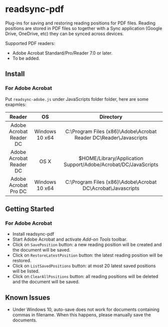 # readsync-pdf
Plug-ins for saving and restoring reading positions for PDF files. Reading positions are stored in PDF files so together with a Sync application (Google Drive, OneDrive, etc) they can be synced across devices. 

Supported PDF readers:

* Adobe Acrobat Standard/Pro/Reader 7.0 or later.
* To be added.

## Install
### For Adobe Acrobat
Put `readsync-adobe.js` under JavaScripts folder folder, here are some exapmles:

|          Reader         |       OS       |                             Directory                             |
|:-----------------------:|:--------------:|:-----------------------------------------------------------------:|
| Adobe Acrobat Reader DC | Windows 10 x64 | C:\Program Files (x86)\Adobe\Acrobat Reader DC\Reader\Javascripts |
| Adobe Acrobat Reader DC |      OS X      |   $HOME/Library/Application Support/Adobe/Acrobat/DC/JavaScripts  |
|   Adobe Acrobat Pro DC  | Windows 10 x64 |    C:\Program Files (x86)\Adobe\Acrobat DC\Acrobat\Javascripts    |

## Getting Started
### For Adobe Acrobat
* Install readsync-pdf
* Start Adobe Acrobat and activate *Add-on Tools* toolbar. 
* Click on `SavePosition` button: a new reading position will be created and the document will be saved.
* Click on `RestoreLatestPosition` button: the latest reading position will be restored.
* Click on `ListSavedPositions` button: at most 20 latest saved positions will be listed. 
* Click on `ClearAllPositions` button: all reading positions will be deleted and the document will be saved.

## Known Issues
* Under Windows 10, auto-save does not work for documents containing commas in filename. When this happens, please manually save the documents.